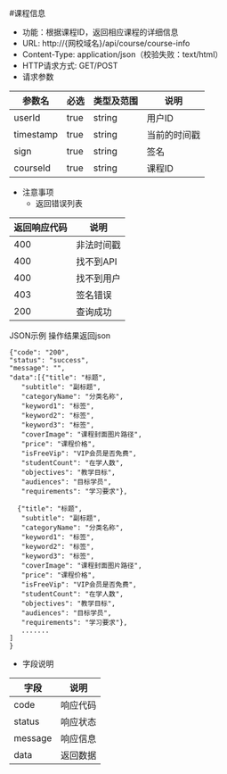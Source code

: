 #课程信息

* 功能：根据课程ID，返回相应课程的详细信息
* URL: http://{网校域名}/api/course/course-info
* Content-Type: application/json（校验失败：text/html）
* HTTP请求方式: GET/POST
* 请求参数

|参数名|	必选|	类型及范围|	说明|
|-----|----|------------|-----|
|userId|	true|	string|	用户ID|
|timestamp|	true|	string|	当前的时间戳|
|sign|	true|	string|	签名|
|courseId|	true|	string|	课程ID|

* 注意事项
	* 返回错误列表

|返回响应代码	|说明|
|-----------|---|
|400|	非法时间戳|
|400|	找不到API|
|400|	找不到用户|
|403|	签名错误|
|200|	查询成功|

JSON示例
操作结果返回json
````
{"code": "200",
"status": "success",
"message": "",
"data":[{"title": "标题",
   "subtitle": "副标题",
   "categoryName": "分类名称",
   "keyword1": "标签",
   "keyword2": "标签",
   "keyword3": "标签",
   "coverImage": "课程封面图片路径",
   "price": "课程价格",
   "isFreeVip": "VIP会员是否免费",
   "studentCount": "在学人数",
   "objectives": "教学目标",
   "audiences": "目标学员",
   "requirements": "学习要求"},
  
  {"title": "标题",
   "subtitle": "副标题",
   "categoryName": "分类名称",
   "keyword1": "标签",
   "keyword2": "标签",
   "keyword3": "标签",
   "coverImage": "课程封面图片路径",
   "price": "课程价格",
   "isFreeVip": "VIP会员是否免费",
   "studentCount": "在学人数",
   "objectives": "教学目标",
   "audiences": "目标学员",
   "requirements": "学习要求"},
   .......
]
}
````

* 字段说明

|字段|	说明|
|----|------|
|code|	响应代码|
|status|	响应状态|
|message|	响应信息|
|data|	返回数据|
